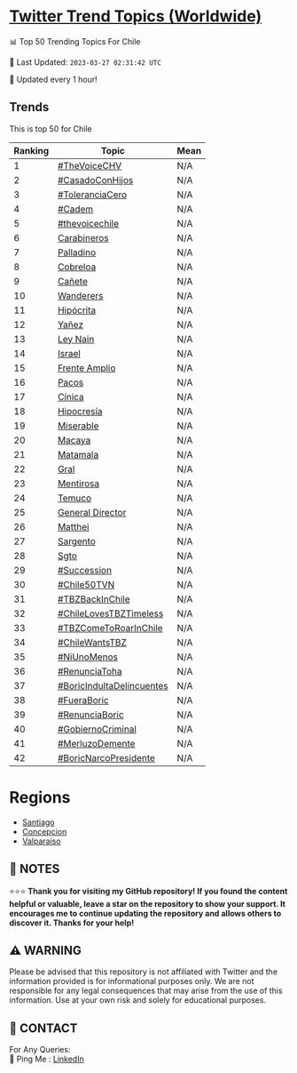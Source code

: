 [Twitter Trend Topics (Worldwide)](https://github.com/ErcinDedeoglu/Twitter-Trend-Topics)
==========


📊 Top 50 Trending Topics For Chile

📆 Last Updated: `2023-03-27 02:31:42 UTC`

🔧 Updated every 1 hour!


## Trends

This is top 50 for Chile

| Ranking | Topic | Mean |
| ------- | ------------ | ------------ |
| 1 | [#TheVoiceCHV](http://twitter.com/search?q=%23TheVoiceCHV) | N/A |
| 2 | [#CasadoConHijos](http://twitter.com/search?q=%23CasadoConHijos) | N/A |
| 3 | [#ToleranciaCero](http://twitter.com/search?q=%23ToleranciaCero) | N/A |
| 4 | [#Cadem](http://twitter.com/search?q=%23Cadem) | N/A |
| 5 | [#thevoicechile](http://twitter.com/search?q=%23thevoicechile) | N/A |
| 6 | [Carabineros](http://twitter.com/search?q=Carabineros) | N/A |
| 7 | [Palladino](http://twitter.com/search?q=Palladino) | N/A |
| 8 | [Cobreloa](http://twitter.com/search?q=Cobreloa) | N/A |
| 9 | [Cañete](http://twitter.com/search?q=Ca%c3%b1ete) | N/A |
| 10 | [Wanderers](http://twitter.com/search?q=Wanderers) | N/A |
| 11 | [Hipócrita](http://twitter.com/search?q=Hip%c3%b3crita) | N/A |
| 12 | [Yañez](http://twitter.com/search?q=Ya%c3%b1ez) | N/A |
| 13 | [Ley Nain](http://twitter.com/search?q=Ley+Nain) | N/A |
| 14 | [Israel](http://twitter.com/search?q=Israel) | N/A |
| 15 | [Frente Amplio](http://twitter.com/search?q=Frente+Amplio) | N/A |
| 16 | [Pacos](http://twitter.com/search?q=Pacos) | N/A |
| 17 | [Cínica](http://twitter.com/search?q=C%c3%adnica) | N/A |
| 18 | [Hipocresía](http://twitter.com/search?q=Hipocres%c3%ada) | N/A |
| 19 | [Miserable](http://twitter.com/search?q=Miserable) | N/A |
| 20 | [Macaya](http://twitter.com/search?q=Macaya) | N/A |
| 21 | [Matamala](http://twitter.com/search?q=Matamala) | N/A |
| 22 | [Gral](http://twitter.com/search?q=Gral) | N/A |
| 23 | [Mentirosa](http://twitter.com/search?q=Mentirosa) | N/A |
| 24 | [Temuco](http://twitter.com/search?q=Temuco) | N/A |
| 25 | [General Director](http://twitter.com/search?q=General+Director) | N/A |
| 26 | [Matthei](http://twitter.com/search?q=Matthei) | N/A |
| 27 | [Sargento](http://twitter.com/search?q=Sargento) | N/A |
| 28 | [Sgto](http://twitter.com/search?q=Sgto) | N/A |
| 29 | [#Succession](http://twitter.com/search?q=%23Succession) | N/A |
| 30 | [#Chile50TVN](http://twitter.com/search?q=%23Chile50TVN) | N/A |
| 31 | [#TBZBackInChile](http://twitter.com/search?q=%23TBZBackInChile) | N/A |
| 32 | [#ChileLovesTBZTimeless](http://twitter.com/search?q=%23ChileLovesTBZTimeless) | N/A |
| 33 | [#TBZComeToRoarInChile](http://twitter.com/search?q=%23TBZComeToRoarInChile) | N/A |
| 34 | [#ChileWantsTBZ](http://twitter.com/search?q=%23ChileWantsTBZ) | N/A |
| 35 | [#NiUnoMenos](http://twitter.com/search?q=%23NiUnoMenos) | N/A |
| 36 | [#RenunciaToha](http://twitter.com/search?q=%23RenunciaToha) | N/A |
| 37 | [#BoricIndultaDelincuentes](http://twitter.com/search?q=%23BoricIndultaDelincuentes) | N/A |
| 38 | [#FueraBoric](http://twitter.com/search?q=%23FueraBoric) | N/A |
| 39 | [#RenunciaBoric](http://twitter.com/search?q=%23RenunciaBoric) | N/A |
| 40 | [#GobiernoCriminal](http://twitter.com/search?q=%23GobiernoCriminal) | N/A |
| 41 | [#MerluzoDemente](http://twitter.com/search?q=%23MerluzoDemente) | N/A |
| 42 | [#BoricNarcoPresidente](http://twitter.com/search?q=%23BoricNarcoPresidente) | N/A |



# Regions

* [Santiago](</Chile/Santiago.md>)
* [Concepcion](</Chile/Concepcion.md>)
* [Valparaiso](</Chile/Valparaiso.md>)



## 📝 NOTES

⭐⭐⭐ **Thank you for visiting my GitHub repository! If you found the content helpful or valuable, leave a star on the repository to show your support. It encourages me to continue updating the repository and allows others to discover it. Thanks for your help!**


## ⚠️ WARNING

Please be advised that this repository is not affiliated with Twitter and the information provided is for informational purposes only. We are not responsible for any legal consequences that may arise from the use of this information. Use at your own risk and solely for educational purposes.


## 📨 CONTACT

 For Any Queries:  
            🏓 Ping Me : [LinkedIn](https://www.linkedin.com/in/ercindedeoglu/)
